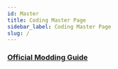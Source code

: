 ```yaml
---
id: Master
title: Coding Master Page
sidebar_label: Coding Master Page
slug: /
---
```


### [Official Modding Guide](officialGuide/Info)